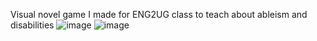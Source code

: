 Visual novel game I made for ENG2UG class to teach about ableism and disabilities 
![image](https://github.com/user-attachments/assets/03962a1b-28e4-4ff1-bf48-62b7243ff6f9)
![image](https://github.com/user-attachments/assets/454bbcdc-2f1f-4b60-9969-0927685bd052)

